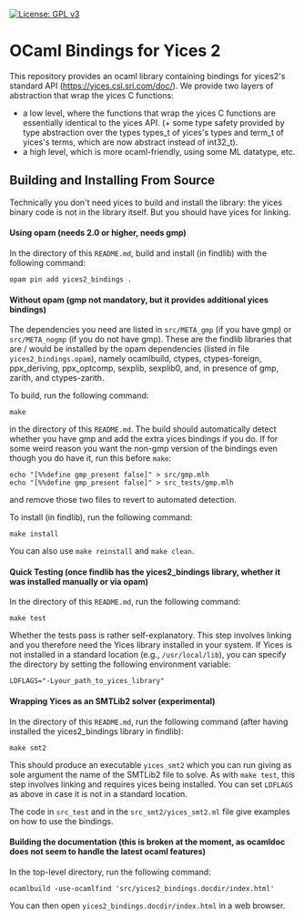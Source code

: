 [![License: GPL v3](https://img.shields.io/badge/License-GPLv3-blue.svg)](https://www.gnu.org/licenses/gpl-3.0)

# OCaml Bindings for Yices 2

This repository provides an ocaml library containing bindings for yices2's standard API (https://yices.csl.sri.com/doc/).
We provide two layers of abstraction that wrap the yices C functions:
- a low level, where the functions that wrap the yices C functions are essentially identical to the yices API.
(+ some type safety provided by type abstraction over the types types_t of yices's types and term_t of yices's terms, which are now abstract instead of int32_t).
- a high level, which is more ocaml-friendly, using some ML datatype, etc.

## Building and Installing From Source

Technically you don't need yices to build and install the library: the yices binary code is not in the library itself.
But you should have yices for linking.

#### Using opam (needs 2.0 or higher, needs gmp)

In the directory of this `README.md`, build and install (in findlib) with the following command:
```
opam pin add yices2_bindings .
```

#### Without opam (gmp not mandatory, but it provides additional yices bindings)

The dependencies you need are listed in `src/META_gmp` (if you have gmp) or `src/META_nogmp` (if you do not have gmp). These are the findlib libraries that are / would be installed by the opam dependencies (listed in file `yices2_bindings.opam`), namely ocamlbuild, ctypes, ctypes-foreign, ppx_deriving, ppx_optcomp, sexplib, sexplib0, and, in presence of gmp, zarith, and ctypes-zarith.

To build, run the following command:
```
make
```
in the directory of this `README.md`. The build should automatically detect whether you have gmp and add the extra yices bindings if you do.
If for some weird reason you want the non-gmp version of the bindings even though you do have it, run this before `make`:
```
echo "[%%define gmp_present false]" > src/gmp.mlh
echo "[%%define gmp_present false]" > src_tests/gmp.mlh
```
and remove those two files to revert to automated detection.

To install (in findlib), run the following command:
```
make install
```

You can also use `make reinstall` and `make clean`.

#### Quick Testing (once findlib has the yices2_bindings library, whether it was installed manually or via opam)

In the directory of this `README.md`, run the following command:
```
make test
```
Whether the tests pass is rather self-explanatory.
This step involves linking and you therefore need the Yices library installed in your system.
If Yices is not installed in a standard location (e.g., `/usr/local/lib`), you can specify the directory by setting the following environment variable:
```
LDFLAGS="-Lyour_path_to_yices_library"
```


#### Wrapping Yices as an SMTLib2 solver (experimental)

In the directory of this `README.md`, run the following command (after having installed the yices2_bindings library in findlib):
```
make smt2
```
This should produce an executable `yices_smt2` which you can run giving as sole argument the name of the SMTLib2 file to solve.
As with `make test`, this step involves linking and requires yices being installed. You can set `LDFLAGS` as above in case it is not in a standard location.

The code in `src_test` and in the `src_smt2/yices_smt2.ml` file give examples on how to use the bindings.

#### Building the documentation (this is broken at the moment, as ocamldoc does not seem to handle the latest ocaml features)

In the top-level directory, run the following command:
```
ocamlbuild -use-ocamlfind 'src/yices2_bindings.docdir/index.html'
```
You can then open `yices2_bindings.docdir/index.html` in a web browser.

